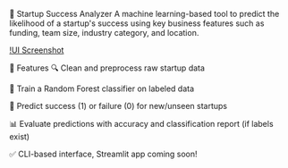 🚀 Startup Success Analyzer
A machine learning-based tool to predict the likelihood of a startup's success using key business features such as funding, team size, industry category, and location.

[!UI Screenshot](assets/image.png)

📌 Features
🔍 Clean and preprocess raw startup data

🧠 Train a Random Forest classifier on labeled data

🧪 Predict success (1) or failure (0) for new/unseen startups

📊 Evaluate predictions with accuracy and classification report (if labels exist)

✅ CLI-based interface, Streamlit app coming soon!

